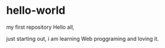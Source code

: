 # hello-world
my first repository
Hello all, 

just starting out, i am learning Web proggraming and loving it.
